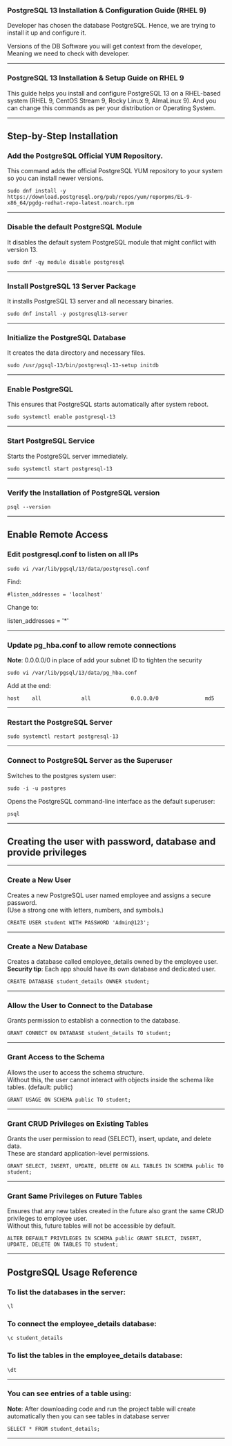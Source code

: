 ### PostgreSQL 13 Installation & Configuration Guide (RHEL 9)

Developer has chosen the database PostgreSQL. Hence, we are trying to install it up and configure it.

Versions of the DB Software you will get context from the developer, Meaning we need to check with developer.

---

### PostgreSQL 13 Installation & Setup Guide on RHEL 9

This guide helps you install and configure PostgreSQL 13 on a RHEL-based system (RHEL 9, CentOS Stream 9, Rocky Linux 9, AlmaLinux 9). And you can change this commands as per your distribution or Operating System.

---

## Step-by-Step Installation

### Add the PostgreSQL Official YUM Repository.
This command adds the official PostgreSQL YUM repository to your system so you can install newer versions.
```
sudo dnf install -y https://download.postgresql.org/pub/repos/yum/reporpms/EL-9-x86_64/pgdg-redhat-repo-latest.noarch.rpm
```

---

### Disable the default PostgreSQL Module  
It disables the default system PostgreSQL module that might conflict with version 13.
```
sudo dnf -qy module disable postgresql
```
---

### Install PostgreSQL 13 Server Package  
It installs PostgreSQL 13 server and all necessary binaries.
```
sudo dnf install -y postgresql13-server
```
---

### Initialize the PostgreSQL Database  
It creates the data directory and necessary files.
```
sudo /usr/pgsql-13/bin/postgresql-13-setup initdb
```
---

### Enable PostgreSQL  
This ensures that PostgreSQL starts automatically after system reboot.
```
sudo systemctl enable postgresql-13
```
---

### Start PostgreSQL Service  
Starts the PostgreSQL server immediately.
```
sudo systemctl start postgresql-13
```
---

### Verify the Installation of PostgreSQL version
```
psql --version
```
---

## Enable Remote Access

### Edit postgresql.conf to listen on all IPs
```
sudo vi /var/lib/pgsql/13/data/postgresql.conf
```
Find:

`#listen_addresses = 'localhost'`

Change to:

listen_addresses = '*'

---

### Update pg_hba.conf to allow remote connections  
**Note**: 0.0.0.0/0 in place of add your subnet ID to tighten the security
```
sudo vi /var/lib/pgsql/13/data/pg_hba.conf
```
Add at the end:
```
host    all             all             0.0.0.0/0               md5
```
---

### Restart the PostgreSQL Server
```
sudo systemctl restart postgresql-13
```
---

### Connect to PostgreSQL Server as the Superuser  
Switches to the postgres system user:
```
sudo -i -u postgres
```
Opens the PostgreSQL command-line interface as the default superuser:
```
psql
```
---

## Creating the user with password, database and provide privileges

---

### Create a New User  
Creates a new PostgreSQL user named employee and assigns a secure password.  
(Use a strong one with letters, numbers, and symbols.)
```
CREATE USER student WITH PASSWORD 'Admin@123';
```
---

### Create a New Database  
Creates a database called employee_details owned by the employee user.  
**Security tip**: Each app should have its own database and dedicated user.
```
CREATE DATABASE student_details OWNER student;
```
---

### Allow the User to Connect to the Database  
Grants permission to establish a connection to the database.
```
GRANT CONNECT ON DATABASE student_details TO student;
```
---

### Grant Access to the Schema  
Allows the user to access the schema structure.  
Without this, the user cannot interact with objects inside the schema like tables. (default: public)
```
GRANT USAGE ON SCHEMA public TO student;
```
---

### Grant CRUD Privileges on Existing Tables  
Grants the user permission to read (SELECT), insert, update, and delete data.  
These are standard application-level permissions.
```
GRANT SELECT, INSERT, UPDATE, DELETE ON ALL TABLES IN SCHEMA public TO student;
```
---

### Grant Same Privileges on Future Tables  
Ensures that any new tables created in the future also grant the same CRUD privileges to employee user.  
Without this, future tables will not be accessible by default.
```
ALTER DEFAULT PRIVILEGES IN SCHEMA public GRANT SELECT, INSERT, UPDATE, DELETE ON TABLES TO student;
```
---

## PostgreSQL Usage Reference

### To list the databases in the server:

```
\l
```

### To connect the employee_details database:

```
\c student_details
```

### To list the tables in the employee_details database:

```
\dt
```
---

### You can see entries of a table using:
**Note**: After downloading code and run the project table will create automatically then you can see tables in database server
```
SELECT * FROM student_details;
```
---
